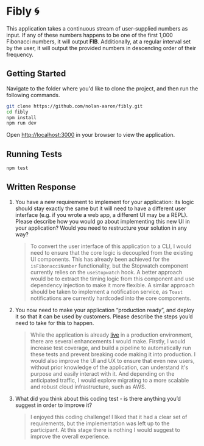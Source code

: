 # Fibly 🌀

This application takes a continuous stream of user-supplied numbers as input. If any of these numbers happens to be one of the first 1,000 Fibonacci numbers, it will output **FIB**. Additionally, at a regular interval set by the user, it will output the provided numbers in descending order of their frequency.

## Getting Started

Navigate to the folder where you'd like to clone the project, and then run the following commands.

```bash
git clone https://github.com/nolan-aaron/fibly.git
cd fibly
npm install
npm run dev
```

Open [http://localhost:3000](http://localhost:3000) in your browser to view the application.

## Running Tests

```bash
npm test
```

## Written Response

1. You have a new requirement to implement for your application: its logic should stay exactly the same but it will need to have a different user interface (e.g. if you wrote a web app, a different UI may be a REPL). Please describe how you would go about implementing this new UI in your application? Would you need to restructure your solution in any way?
    > To convert the user interface of this application to a CLI, I would need to ensure that the core logic is decoupled from the existing UI components. This has already been achieved for the `isFibonacciNumber` functionality, but the Stopwatch component currently relies on the `useStopwatch` hook. A better approach would be to extract the timing logic from this component and use dependency injection to make it more flexible. A similar approach should be taken to implement a notification service, as `Toast` notifications are currently hardcoded into the core components.

1. You now need to make your application “production ready”, and deploy it so that it can be used by customers. Please describe the steps you’d need to take for this to happen.
    > While the application is already [live](https://fibly.vercel.app/) in a production environment, there are several enhancements I would make. Firstly, I would increase test coverage, and build a pipeline to automatically run these tests and prevent breaking code making it into production. I would also improve the UI and UX to ensure that even new users, without prior knowledge of the application, can understand it's purpose and easily interact with it. And depending on the anticipated traffic, I would explore migrating to a more scalable and robust cloud infrastructure, such as AWS.

1. What did you think about this coding test - is there anything you’d suggest in order to improve it?
    > I enjoyed this coding challenge! I liked that it had a clear set of requirements, but the implementation was left up to the participant. At this stage there is nothing I would suggest to improve the overall experience.
